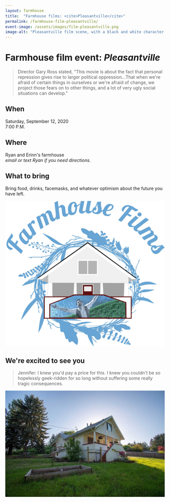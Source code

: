 ```yaml
---
layout: farmhouse
title:  "Farmhouse films: <cite>Pleasantville</cite>"
permalink: /farmhouse-film-pleasantville/
event-image: /assets/images/film-pleasantville.png
image-alt: "Pleasantville film scene, with a black and white character and a women in full color with an umbrella twirling"
---
```


# Farmhouse film event: <cite>Pleasantville</cite>

> Director Gary Ross stated, "This movie is about the fact that personal repression gives rise to larger political oppression...That when we're afraid of certain things in ourselves or we're afraid of change, we project those fears on to other things, and a lot of very ugly social situations can develop."

## When

Saturday, September 12, 2020<br>
7:00 P.M.

## Where
Ryan and Erinn's farmhouse
<br><em>email or text Ryan if you need directions.</em>

## What to bring
Bring food, drinks, facemasks, and whatever optimism about the future you have left.

![The farmhouse logo, a botanical theme, with a black and white man with color background and rain](/assets/images/the-farmhouse-invite-film-pleasantville.jpg)

## We're excited to see you

> Jennifer:
> I knew you'd pay a price for this. I knew you couldn't be so hopelessly geek-ridden for so long without suffering some really tragic consequences.


![The Farmhouse in the gloaming](/assets/images/farmhouse.jpg)